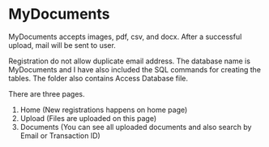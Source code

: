 # MyDocuments
MyDocuments accepts images, pdf, csv, and docx. After a successful upload, mail will be sent to user. 

Registration do not allow duplicate email address. The database name is MyDocuments and I have also included the SQL commands for creating the tables. 
The folder also contains Access Database file.

There are three pages.
1. Home (New registrations happens on home page)
2. Upload (Files are uploaded on this page)
3. Documents (You can see all uploaded documents and also search by Email or Transaction ID)
